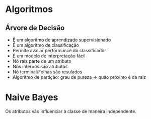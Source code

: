 # Algoritmos

## Árvore de Decisão

- É um algoritmo de aprendizado supervisionado
- É um algoritmo de classificação
- Permite avaliar performance do classificador
- É um modelo de interpretação fácil
- Nó raíz parte de um atributo
- Nós internos são atributos
- Nó terminal/Folhas são resulados
- Algoritmo de partição: grau de pureza => quão próximo é da raíz

# Naive Bayes

Os atributos vão influenciar a classe de maneira independente.
